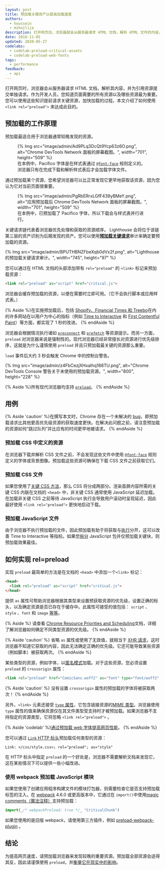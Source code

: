 ```yaml
---
layout: post
title: 预加载关键资产以提高加载速度
authors:
  - houssein
  - mihajlija
description: 打开网页后，浏览器就会从服务器请求 HTML 文档，解析 HTML 文件的内容，并为任何其他外部引用提交单独请求。关键请求链代表着浏览器优先处理和获取的资源顺序。
date: 2018-11-05
updated: 2020-05-27
codelabs:
  - codelab-preload-critical-assets
  - codelab-preload-web-fonts
tags:
  - performance
feedback:
  - api
---
```


打开网页时，浏览器会从服务器请求 HTML 文档，解析其内容，并为引用资源提交单独请求。作为开发人员，您知道页面需要的所有资源以及哪些资源最为重要。您可以使用这些知识提前请求关键资源，加快加载的过程。本文介绍了如何使用 `<link rel="preload">` 来达成此目的。

## 预加载的工作原理

预加载最适合用于浏览器通常较晚发现的资源。

<figure>{% Img src="image/admin/Ad9PLq3DcQt9Ycp63z6O.png", alt="Chrome DevTools Network 面板的屏幕截图。", width="701", height="509" %}<figcaption>在本例中，Pacifico 字体是在样式表通过 <a href="/reduce-webfont-size/#defining-a-font-family-with-@font-face)"><code>@font-face</code></a> 规则定义的。浏览器只有在完成下载和解析样式表后才会加载字体文件。</figcaption></figure>

通过预加载某个资源，您希望浏览器可以比正常发现它更早地获取该资源，因为您认为它对当前页面很重要。

<figure>{% Img src="image/admin/PgRbERrxLGfF439yBMeY.png", alt="应用预加载后 Chrome DevTools Network 面板的屏幕截图。", width="701", height="509" %}<figcaption>在本例中，已预加载了 Pacifico 字体，所以下载会与样式表并行进行。</figcaption></figure>

关键请求链代表着浏览器优先处理和获取的资源顺序。 Lighthouse 会将位于该链第三层的资产识别为后期发现的资产。您可以使用[**预加载关键请求**](/uses-rel-preload)审计来确定要预加载的资源。

{% Img src="image/admin/BPUTHBNZFbeXqb0dVx2f.png", alt="Lighthouse 的预加载关键请求审计。", width="745", height="97" %}

您可以通过在 HTML 文档的头部添加带有 `rel="preload"` 的 `<link>` 标记来预加载资源：

```html
<link rel="preload" as="script" href="critical.js">
```

浏览器会缓存预加载的资源，以便在需要时立即可用。（它不会执行脚本或应用样式表。）

{% Aside %}在实施预加载后，包括 [Shopify、Financial Times 和 Treebo](/tti/)在内的许多网站在以用户为中心的指标（例如 [Time to Interactive](/fcp/) 和 [First Contentful Paint](https://medium.com/reloading/preload-prefetch-and-priorities-in-chrome-776165961bbf)）等方面，都实现了 1 秒的改进。 {% endAside %}

浏览器会根据情况执行诸如 [`preconnect`](/preconnect-and-dns-prefetch) 和 [`prefetch`](/link-prefetch) 等资源提示。而另一方面，`preload` 对浏览器来说是强制性的。现代浏览器已经非常擅长对资源进行优先级排序，这就是为什么谨慎使用 `preload` 并且只预加载最关键的资源那么重要。

`load` 事件后大约 3 秒会触发 Chrome 中的控制台警告。

{% Img src="image/admin/z4FbCezjXHxaIhq188TU.png", alt="Chrome DevTools Console 警告关于未使用的预加载资源。", width="800", height="228" %}

{% Aside %}所有现代浏览器均支持 [`preload`](https://developer.mozilla.org/docs/Web/HTML/Preloading_content#Browser_compatibility)。 {% endAside %}

## 用例

{% Aside 'caution' %}在撰写本文时，Chrome 存在一个未解决的 [bug](https://bugs.chromium.org/p/chromium/issues/detail?id=788757)，即预加载请求比其他更高优先级资源的获取速度更快。在解决此问题之前，请注意预加载的资源如何“跳过队列”并比应有的时间更早地被请求。 {% endAside %}

### 预加载 CSS 中定义的资源

在浏览器下载并解析 CSS 文件之前，不会发现这些文件中使用 [`@font-face`](/reduce-webfont-size/#defining-a-font-family-with-@font-face) 规则定义的字体或背景图像。预加载这些资源可确保在下载 CSS 文件之前获取它们。

### 预加载 CSS 文件

如果您使用了[关键 CSS 方法](/extract-critical-css)，那么 CSS 将分成两部分。渲染首屏内容所需的关键 CSS 内联在文档的 `<head>` 中，非关键 CSS 通常使用 JavaScript 延迟加载。在加载非关键 CSS 之前等待 JavaScript 执行会导致用户滚动时呈现延迟，因此最好使用 `<link rel="preload">` 更快地启动下载。

### 预加载 JavaScript 文件

由于浏览器不执行预加载的文件，因此预加载有助于将获取与[执行](https://developer.chrome.com/docs/lighthouse/performance/bootup-time/)分开，这可以改善 Time to Interactive 等指标。如果您[拆分](/reduce-javascript-payloads-with-code-splitting) JavaScript 包并仅预加载关键块，则预加载效果最佳。

## 如何实现 rel=preload

实现 `preload` 最简单的方法是在文档的 `<head>` 中添加一个`<link>` 标记：

```html
<head>
  <link rel="preload" as="script" href="critical.js">
</head>
```

提供 `as` 属性可帮助浏览器根据其类型来设置预获取资源的优先级，设置正确的标头，以及确定资源是否已存在于缓存中。此属性可接受的值包括： `script` 、`style` 、`font` 和  `image` [等等](https://developer.mozilla.org/docs/Web/HTML/Element/link#Attributes)。

{% Aside %} 请查看 [Chrome Resource Priorities and Scheduling](https://docs.google.com/document/d/1bCDuq9H1ih9iNjgzyAL0gpwNFiEP4TZS-YLRp_RuMlc/edit)文档，详细了解浏览器如何确定不同类型资源的优先级。 {% endAside %}

{% Aside 'caution' %} 省略 `as` 属性或使用了无效值，就相当于 [XHR 请求](https://developer.mozilla.org/docs/Web/API/XMLHttpRequest)，这时浏览器不知道它获取的内容，因此无法确定正确的优先级。它还可能导致某些资源（例如脚本）被获取两次。 {% endAside %}

某些类型的资源，例如字体，以[匿名模式](https://www.w3.org/TR/css-fonts-3/#font-fetching-requirements)加载。对于这些资源，您必须设置 `preload` 的 `crossorigin` 属性：

```html
<link rel="preload" href="ComicSans.woff2" as="font" type="font/woff2" crossorigin>
```

{% Aside 'caution' %} 没有设置 `crossorigin` 属性的预加载的字体将被获取两次！ {% endAside %}

另外，`<link>` 元素还接受 [`type` 属性](https://developer.mozilla.org/docs/Web/HTML/Element/link#attr-type)，它包含链接资源的[MIME 类型](https://developer.mozilla.org/docs/Web/HTTP/Basics_of_HTTP/MIME_types)。浏览器使用 `type` 属性的值来确保资源仅在其文件类型受支持时才被预加载。如果浏览器不支持指定的资源类型，它将忽略 `<link rel="preload">` 。

{% Aside 'codelab' %}[通过预加载 web 字体提高网页性能](/codelab-preload-web-fonts)。 {% endAside %}

您可以通过 [`Link` HTTP 标头](https://developer.mozilla.org/docs/Web/HTTP/Headers/Link)预加载任何类型的资源：

`Link: </css/style.css>; rel="preload"; as="style"`

在 HTTP 标头中指定 `preload` 的一个好处是，浏览器不需要解析文档来发现它，这在某些情况下可以提供一些小幅改进。

### 使用 webpack 预加载 JavaScript 模块

如果您使用了创建应用程序构建文件的模块打包器，则需要检查它是否支持预加载标签的注入。在 [webpack](https://webpack.js.org/) 4.6.0 或更高版本中，它通过在 `import()`中使用[magic comments（魔法注释）](https://webpack.js.org/api/module-methods/#magic-comments)支持预加载：

```js
import(_/* webpackPreload: true */_ "CriticalChunk")
```

如果您使用的是旧版 webpack，请使用第三方插件，例如 [preload-webpack-plugin](https://github.com/GoogleChromeLabs/preload-webpack-plugin) 。

## 结论

为提高网页速度，请预加载浏览器来发现较晚的重要资源。预加载全部资源会适得其反，因此请谨慎使用 `preload`，并[衡量它在现实中的影响](/fast#measure-performance-in-the-field)。
